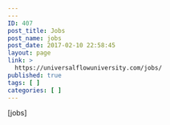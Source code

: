 ```yaml
---
---
ID: 407
post_title: Jobs
post_name: jobs
post_date: 2017-02-10 22:58:45
layout: page
link: >
  https://universalflowuniversity.com/jobs/
published: true
tags: [ ]
categories: [ ]
---
```

[jobs]